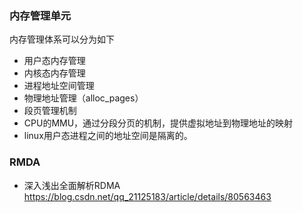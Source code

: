 ### 内存管理单元
内存管理体系可以分为如下
- 用户态内存管理
- 内核态内存管理
- 进程地址空间管理
- 物理地址管理（alloc_pages）
- 段页管理机制
- CPU的MMU，通过分段分页的机制，提供虚拟地址到物理地址的映射
- linux用户态进程之间的地址空间是隔离的。

### RMDA
- 深入浅出全面解析RDMA https://blog.csdn.net/qq_21125183/article/details/80563463